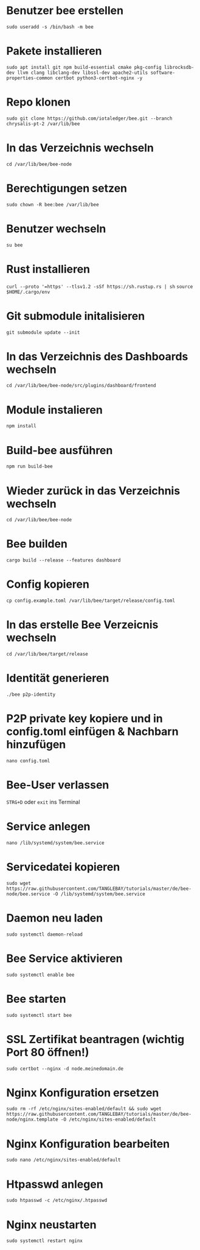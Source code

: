 # Benutzer bee erstellen
```sudo useradd -s /bin/bash -m bee```

# Pakete installieren
```sudo apt install git npm build-essential cmake pkg-config librocksdb-dev llvm clang libclang-dev libssl-dev apache2-utils software-properties-common certbot python3-certbot-nginx -y```


# Repo klonen
```sudo git clone https://github.com/iotaledger/bee.git --branch chrysalis-pt-2 /var/lib/bee```

# In das Verzeichnis wechseln
```cd /var/lib/bee/bee-node```

# Berechtigungen setzen
```sudo chown -R bee:bee /var/lib/bee```

# Benutzer wechseln
```su bee```

# Rust installieren
```curl --proto '=https' --tlsv1.2 -sSf https://sh.rustup.rs | sh```
```source $HOME/.cargo/env```

# Git submodule initalisieren
```git submodule update --init```

# In das Verzeichnis des Dashboards wechseln
```cd /var/lib/bee/bee-node/src/plugins/dashboard/frontend```

# Module instalieren
```npm install```

# Build-bee ausführen
```npm run build-bee```

# Wieder zurück in das Verzeichnis wechseln
```cd /var/lib/bee/bee-node```

# Bee builden
```cargo build --release --features dashboard```

# Config kopieren
```cp config.example.toml /var/lib/bee/target/release/config.toml```

# In das erstelle Bee Verzeicnis wechseln
```cd /var/lib/bee/target/release```

# Identität generieren
```./bee p2p-identity```

# P2P private key kopiere und in config.toml einfügen & Nachbarn hinzufügen
```nano config.toml```

# Bee-User verlassen
`STRG+D` oder `exit` ins Terminal

# Service anlegen
```nano /lib/systemd/system/bee.service```

# Servicedatei kopieren
```sudo wget https://raw.githubusercontent.com/TANGLEBAY/tutorials/master/de/bee-node/bee.service -O /lib/systemd/system/bee.service```

# Daemon neu laden
```sudo systemctl daemon-reload```

# Bee Service aktivieren
```sudo systemctl enable bee```

# Bee starten
```sudo systemctl start bee```

# SSL Zertifikat beantragen (wichtig Port 80 öffnen!)
```sudo certbot --nginx -d node.meinedomain.de```

# Nginx Konfiguration ersetzen
```sudo rm -rf /etc/nginx/sites-enabled/default && sudo wget https://raw.githubusercontent.com/TANGLEBAY/tutorials/master/de/bee-node/nginx.template -O /etc/nginx/sites-enabled/default```

# Nginx Konfiguration bearbeiten
```sudo nano /etc/nginx/sites-enabled/default```

# Htpasswd anlegen
```sudo htpasswd -c /etc/nginx/.htpasswd```

# Nginx neustarten
```sudo systemctl restart nginx```